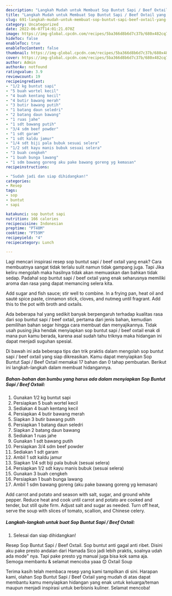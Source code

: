 ```yaml
---
description: "Langkah Mudah untuk Membuat Sop Buntut Sapi / Beef Oxtail yang Enak, Buat Buka Puasa Bikin Ngiler"
title: "Langkah Mudah untuk Membuat Sop Buntut Sapi / Beef Oxtail yang Enak, Buat Buka Puasa Bikin Ngiler"
slug: 691-langkah-mudah-untuk-membuat-sop-buntut-sapi-beef-oxtail-yang-enak-buat-buka-puasa-bikin-ngiler
category: Uncategorized
date: 2022-06-07T14:01:21.070Z
image: https://img-global.cpcdn.com/recipes/5ba366d8b6d7c37b/680x482cq70/sop-buntut-sapi-beef-oxtail-foto-resep-utama.jpg
hideToc: false
enableToc: true
enableTocContent: false
thumbnail: https://img-global.cpcdn.com/recipes/5ba366d8b6d7c37b/680x482cq70/sop-buntut-sapi-beef-oxtail-foto-resep-utama.jpg
cover: https://img-global.cpcdn.com/recipes/5ba366d8b6d7c37b/680x482cq70/sop-buntut-sapi-beef-oxtail-foto-resep-utama.jpg
author: Admin
authorAv: notfound
ratingvalue: 3.9
reviewcount: 19
recipeingredient:
- "1/2 kg buntut sapi"
- "5 buah wortel kecil"
- "4 buah kentang kecil"
- "4 butir bawang merah"
- "3 butir bawang putih"
- "1 batang daun seledri"
- "2 batang daun bawang"
- "1 ruas jahe"
- "1 sdt bawang putih"
- "3/4 sdm beef powder"
- "1 sdt garam"
- "1 sdt kaldu jamur"
- "1/4 sdt biji pala bubuk sesuai selera"
- "1/2 sdt kayu manis bubuk sesuai selera"
- "3 buah cengkeh"
- "1 buah bunga lawang"
- "1 sdm bawang goreng aku pake bawang goreng yg kemasan"
recipeinstructions:

- "Sudah jadi dan siap dihidangkan!"
categories:
- Resep
tags:
- sop
- buntut
- sapi

katakunci: sop buntut sapi 
nutrition: 166 calories
recipecuisine: Indonesian
preptime: "PT40M"
cooktime: "PT59M"
recipeyield: "4"
recipecategory: Lunch

---
```



Lagi mencari inspirasi resep sop buntut sapi / beef oxtail yang enak? Cara membuatnya sangat tidak terlalu sulit namun tidak gampang juga. Tapi Jika keliru mengolah maka hasilnya tidak akan memuaskan dan bahkan tidak sedap. Padahal sop buntut sapi / beef oxtail yang enak seharusnya memiliki aroma dan rasa yang dapat memancing selera kita.


Add sugar and fish sauce; stir well to combine. In a frying pan, heat oil and sauté spice paste, cinnamon stick, cloves, and nutmeg until fragrant. Add this to the pot with broth and oxtails.

Ada beberapa hal yang sedikit banyak berpengaruh terhadap kualitas rasa dari sop buntut sapi / beef oxtail, pertama dari jenis bahan, kemudian pemilihan bahan segar hingga cara membuat dan menyajikannya. Tidak usah pusing jika hendak menyiapkan sop buntut sapi / beef oxtail enak di mana pun kamu berada, karena asal sudah tahu triknya maka hidangan ini dapat menjadi suguhan spesial.


Di bawah ini ada beberapa tips dan trik praktis dalam mengolah sop buntut sapi / beef oxtail yang siap dikreasikan. Kamu dapat menyiapkan Sop Buntut Sapi / Beef Oxtail memakai 17 bahan dan 0 tahap pembuatan. Berikut ini langkah-langkah dalam membuat hidangannya.

<!--inarticleads1-->

##### Bahan-bahan dan bumbu yang harus ada dalam menyiapkan Sop Buntut Sapi / Beef Oxtail:

1. Gunakan 1/2 kg buntut sapi
1. Persiapkan 5 buah wortel kecil
1. Sediakan 4 buah kentang kecil
1. Persiapkan 4 butir bawang merah
1. Siapkan 3 butir bawang putih
1. Persiapkan 1 batang daun seledri
1. Siapkan 2 batang daun bawang
1. Sediakan 1 ruas jahe
1. Gunakan 1 sdt bawang putih
1. Persiapkan 3/4 sdm beef powder
1. Sediakan 1 sdt garam
1. Ambil 1 sdt kaldu jamur
1. Siapkan 1/4 sdt biji pala bubuk (sesuai selera)
1. Persiapkan 1/2 sdt kayu manis bubuk (sesuai selera)
1. Gunakan 3 buah cengkeh
1. Persiapkan 1 buah bunga lawang
1. Ambil 1 sdm bawang goreng (aku pake bawang goreng yg kemasan)


Add carrot and potato and season with salt, sugar, and ground white pepper. Reduce heat and cook until carrot and potato are cooked and tender, but still quite firm. Adjust salt and sugar as needed. Turn off heat, serve the soup with slices of tomato, scallion, and Chinese celery. 

<!--inarticleads2-->

##### Langkah-langkah untuk buat Sop Buntut Sapi / Beef Oxtail:


1. Selesai dan siap dihidangkan!

Resep Sop Buntut Sapi / Beef Oxtail. Sop buntut anti gagal anti ribet. Disini aku pake presto andalan dari Hamada Sico jadi lebih praktis, soalnya udah ada mode&#34; nya. Tapi pake presto yg manual juga bisa kok sama aja. Semoga membantu &amp; selamat mencoba yaaa 😊 Oxtail Soup 

Terima kasih telah membaca resep yang kami tampilkan di sini. Harapan kami, olahan Sop Buntut Sapi / Beef Oxtail yang mudah di atas dapat membantu kamu menyiapkan hidangan yang enak untuk keluarga/teman maupun menjadi inspirasi untuk berbisnis kuliner. Selamat mencoba!
